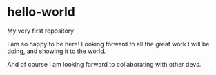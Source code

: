# hello-world
My very first repository

I am so happy to be here! Looking forward to all the great work I will be doing, and showing it to the world.

And of course I am looking forward to collaborating with other devs.
